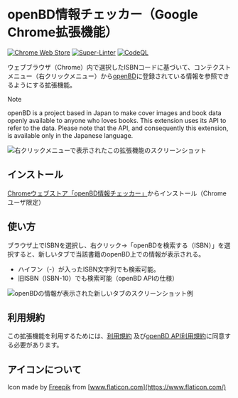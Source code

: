 # openBD情報チェッカー（Google Chrome拡張機能）

[![Chrome Web Store](https://img.shields.io/chrome-web-store/v/jmbcpombnleepfponcjibgeohkfcocgg)](https://chrome.google.com/webstore/detail/openbd%E6%83%85%E5%A0%B1%E3%83%81%E3%82%A7%E3%83%83%E3%82%AB%E3%83%BC/jmbcpombnleepfponcjibgeohkfcocgg?hl=ja)
[![Super-Linter](https://github.com/ttsukagoshi/openbd-checker/workflows/Lint%20Code%20Base/badge.svg)](https://github.com/marketplace/actions/super-linter)
[![CodeQL](https://github.com/ttsukagoshi/openbd-checker/actions/workflows/codeql-analysis.yml/badge.svg)](https://github.com/ttsukagoshi/openbd-checker/actions/workflows/codeql-analysis.yml)

ウェブブラウザ（Chrome）内で選択したISBNコードに基づいて、コンテクストメニュー（右クリックメニュー）から[openBD](https://openbd.jp/)に登録されている情報を参照できるようにする拡張機能。

> [!NOTE]
> openBD is a project based in Japan to make cover images and book data openly available to anyone who loves books. This extension uses its API to refer to the data. Please note that the API, and consequently this extension, is available only in the Japanese language.

![右クリックメニューで表示されたこの拡張機能のスクリーンショット](https://www.scriptable-assets.page/assets/images/openBD-checker/screenshot_openBD_1.jpg)

## インストール

[Chromeウェブストア「openBD情報チェッカー」](https://chrome.google.com/webstore/detail/openbd%E6%83%85%E5%A0%B1%E3%83%81%E3%82%A7%E3%83%83%E3%82%AB%E3%83%BC/jmbcpombnleepfponcjibgeohkfcocgg?hl=ja)からインストール（Chromeユーザ限定）

## 使い方

ブラウザ上でISBNを選択し、右クリック→「openBDを検索する（ISBN）」を選択すると、新しいタブで当該書籍のopenBD上での情報が表示される。

- ハイフン（-）が入ったISBN文字列でも検索可能。
- 旧ISBN（ISBN-10）でも検索可能（openBD APIの仕様）

![openBDの情報が表示された新しいタブのスクリーンショット例](https://www.scriptable-assets.page/assets/images/openBD-checker/screenshot_openBD_2.jpg)

## 利用規約

この拡張機能を利用するためには、[利用規約](https://www.scriptable-assets.page/terms-and-conditions/) 及び[openBD API利用規約](https://openbd.jp/terms/)に同意する必要があります。

## アイコンについて

Icon made by [Freepik](https://www.flaticon.com/authors/freepik) from [www.flaticon.com](https://www.flaticon.com/)
